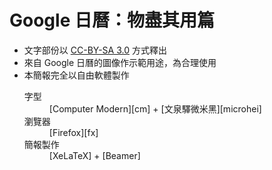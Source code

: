 Google 日曆：物盡其用篇
=======================
* 文字部份以 [CC-BY-SA 3.0][cc] 方式釋出
* 來自 Google 日曆的圖像作示範用途，為合理使用
* 本簡報完全以自由軟體製作
	<dl>
		<dt>字型</dt>
		<dd>[Computer Modern][cm] + [文泉驛微米黑][microhei]</dd>
		<dt>瀏覽器</dt>
		<dd>[Firefox][fx]</dd>
		<dt>簡報製作</dt>
		<dd>[XeLaTeX] + [Beamer]</dd>
	</dl>

[Beamer]: https://zh.wikipedia.org/wiki/Beamer_%28LaTeX%29
[cc]: https://creativecommons.org/licenses/by-sa/3.0/tw/deed
[cm]: https://zh.wikipedia.org/wiki/Computer_Modern
[fx]: https://mozilla.com.tw/
[microhei]: http://wenq.org/wqy2/index.cgi?MicroHei
[XeLaTeX]: http://www.xelatex.org/

